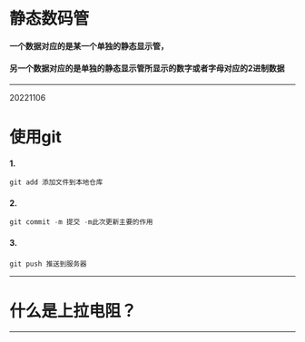 # 静态数码管

#### 一个数据对应的是某一个单独的静态显示管，

#### 另一个数据对应的是单独的静态显示管所显示的数字或者字母对应的2进制数据



___

20221106

# 使用git

#### 1. 

~~~c
git add 添加文件到本地仓库
~~~

#### 2.

~~~c
git commit -m 提交 -m此次更新主要的作用
~~~

#### 3.

~~~
git push 推送到服务器
~~~

___

# 什么是上拉电阻？





___



